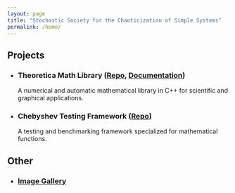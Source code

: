 ```yaml
---
layout: page
title: "Stochastic Society for the Chaoticization of Simple Systems"
permalink: /home/
---
```


## Projects
- ### Theoretica Math Library ([Repo](https://github.com/chaotic-society/theoretica), [Documentation](https://chaotic-society.github.io/theoretica/))
   A numerical and automatic mathematical library in C++ for scientific and graphical applications.
- ### Chebyshev Testing Framework ([Repo](https://github.com/chaotic-society/chebyshev))
   A testing and benchmarking framework specialized for mathematical functions.

## Other
- ### [Image Gallery](https://chaotic-society.github.io/GALLERY)
